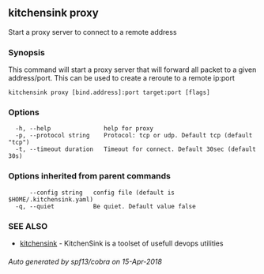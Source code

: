 ## kitchensink proxy

Start a proxy server to connect to a remote address

### Synopsis

This command will start a proxy server that will forward all packet to a given address/port. This can be used to create a reroute to a remote ip:port

```
kitchensink proxy [bind.address]:port target:port [flags]
```

### Options

```
  -h, --help               help for proxy
  -p, --protocol string    Protocol: tcp or udp. Default tcp (default "tcp")
  -t, --timeout duration   Timeout for connect. Default 30sec (default 30s)
```

### Options inherited from parent commands

```
      --config string   config file (default is $HOME/.kitchensink.yaml)
  -q, --quiet           Be quiet. Default value false
```

### SEE ALSO

* [kitchensink](kitchensink.md)	 - KitchenSink is a toolset of usefull devops utilities

###### Auto generated by spf13/cobra on 15-Apr-2018
